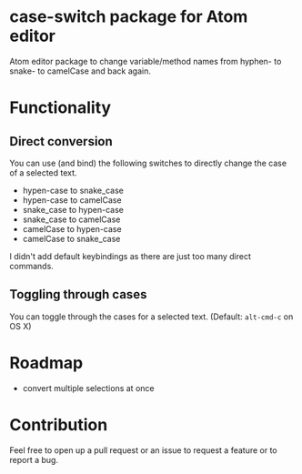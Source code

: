 # case-switch package for Atom editor

Atom editor package to change variable/method names from hyphen- to snake- to camelCase and back again.

# Functionality
## Direct conversion
You can use (and bind) the following switches to directly change the case of a selected text.
* hypen-case to snake_case
* hypen-case to camelCase
* snake_case to hypen-case
* snake_case to camelCase
* camelCase to hypen-case
* camelCase to snake_case

I didn't add default keybindings as there are just too many direct commands.

## Toggling through cases
You can toggle through the cases for a selected text.
(Default: `alt-cmd-c` on OS X)

# Roadmap
* convert multiple selections at once

# Contribution
Feel free to open up a pull request or an issue to request a feature or to report a bug.
